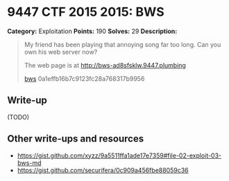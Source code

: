# 9447 CTF 2015 2015: BWS

**Category:** Exploitation
**Points:** 190
**Solves:** 29
**Description:**

> My friend has been playing that annoying song far too long. Can you own his web server now?
> 
> The web page is at <http://bws-ad8sfsklw.9447.plumbing>
> 
> [bws](./bws-0a1effb16b7c9123fc28a768317b9956)  0a1effb16b7c9123fc28a768317b9956


## Write-up

(TODO)

## Other write-ups and resources

* <https://gist.github.com/xyzz/9a5511ffa1ade17e7359#file-02-exploit-03-bws-md>
* <https://gist.github.com/securifera/0c909a456fbe88059c36>
